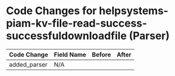 # Code Changes for helpsystems-piam-kv-file-read-success-successfuldownloadfile (Parser)

| Code Change | Field Name | Before | After |
|-------------|------------|--------|-------|
| added_parser | N/A |  |  |